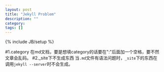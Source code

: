 ```yaml
---
layout: post
title: "Jekyll Problem"
description: ""
category: 
tags: []
---
```

{% include JB/setup %}

#1.category
在md文档，要是想填category的话要在":"后面加一个空格，要不然文章会乱码。
#2._site下不生成东西
当`.md`文件有语法问题时，`_site`下的东西在调用`jekyll --server`时不会生成。
